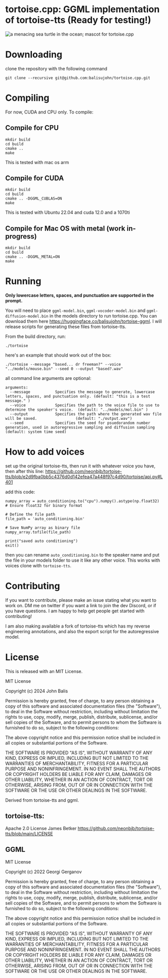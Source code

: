 # tortoise.cpp: GGML implementation of tortoise-tts (Ready for testing!)

![a menacing sea turtle in the ocean; mascot for tortoise.cpp](https://github.com/balisujohn/tortoise.cpp/blob/master/assets/tortoiselogo.png?raw=true)

# Downloading
clone the repository with the following command
````
git clone --recursive git@github.com:balisujohn/tortoise.cpp.git
````
# Compiling
For now, CUDA and CPU only. To compile:

## Compile for CPU
````
mkdir build
cd build
cmake .. 
make
````
This is tested with mac os arm

## Compile for CUDA
````
mkdir build
cd build
cmake .. -DGGML_CUBLAS=ON
make
````
This is tested with Ubuntu 22.04 and cuda 12.0 and a 1070ti

## Compile for Mac OS with metal (work in-progress)
````
mkdir build
cd build
cmake .. -DGGML_METAL=ON
make
````

# Running

**Only lowercase letters, spaces, and punctuation are supported in the prompt.**

You will need to place `ggml-model.bin`, `ggml-vocoder-model.bin` and `ggml-diffusion-model.bin` in the models directory to run tortoise.cpp. You can download them here https://huggingface.co/balisujohn/tortoise-ggml. I will release scripts for generating these files from tortoise-tts.

From the build directory, run:
````
./tortoise
````
here's an example that should work out of the box:
````
./tortoise --message "based... dr freeman?" --voice "../models/mouse.bin" --seed 0 --output "based?.wav"
````
all command line arguments are optional:

````
arguments:
  --message           Specifies the message to generate, lowercase letters, spaces, and punctuation only. (default: "this is a test message." )
  --voice             Specifies the path to the voice file to use to determine the speaker's voice.  (default: "../models/mol.bin" )
  --output            Specifies the path where the generated wav file will be saved.                 (default: "./output.wav")
  --seed              Specifies the seed for psuedorandom number generation, used in autoregressive sampling and diffusion sampling (default: system time seed)
````

# How to add voices

set up the original tortoise-tts, then run it with whatever voice you have, then after this line:
https://github.com/neonbjb/tortoise-tts/blob/e2d9fba0bb5c4376d0d142efea47a448f97c4d90/tortoise/api.py#L401

add this code:
````
numpy_array = auto_conditioning.to("cpu").numpy().astype(np.float32)  # Ensure float32 for binary format

# Define the file path
file_path = 'auto_conditioning.bin'

# Save NumPy array as binary file
numpy_array.tofile(file_path)

print("saved auto conditioning")
exit()
````
then you can rename `auto_conditioning.bin` to the speaker name and put the file in your models folder to use it like any other voice. This works with voices clone with `tortoise-tts`.

# Contributing
If you want to contribute, please make an issue stating what you want to work on. DM me on twitter if you want a link to join the dev Discord, or if you have questions. I am happy to help get people get started with contributing!

I am also making available a fork of tortoise-tts which has my reverse engineering annotations, and also the export script for the autoregressive model.

# License

This is released with an MIT License.

MIT License

Copyright (c) 2024 John Balis

Permission is hereby granted, free of charge, to any person obtaining a copy
of this software and associated documentation files (the "Software"), to deal
in the Software without restriction, including without limitation the rights
to use, copy, modify, merge, publish, distribute, sublicense, and/or sell
copies of the Software, and to permit persons to whom the Software is
furnished to do so, subject to the following conditions:

The above copyright notice and this permission notice shall be included in all
copies or substantial portions of the Software.

THE SOFTWARE IS PROVIDED "AS IS", WITHOUT WARRANTY OF ANY KIND, EXPRESS OR
IMPLIED, INCLUDING BUT NOT LIMITED TO THE WARRANTIES OF MERCHANTABILITY,
FITNESS FOR A PARTICULAR PURPOSE AND NONINFRINGEMENT. IN NO EVENT SHALL THE
AUTHORS OR COPYRIGHT HOLDERS BE LIABLE FOR ANY CLAIM, DAMAGES OR OTHER
LIABILITY, WHETHER IN AN ACTION OF CONTRACT, TORT OR OTHERWISE, ARISING FROM,
OUT OF OR IN CONNECTION WITH THE SOFTWARE OR THE USE OR OTHER DEALINGS IN THE
SOFTWARE.


Derived from tortoise-tts and ggml.

## tortoise-tts:
Apache 2.0 License James Betker
https://github.com/neonbjb/tortoise-tts/blob/main/LICENSE

## GGML
MIT License

Copyright (c) 2022 Georgi Gerganov

Permission is hereby granted, free of charge, to any person obtaining a copy
of this software and associated documentation files (the "Software"), to deal
in the Software without restriction, including without limitation the rights
to use, copy, modify, merge, publish, distribute, sublicense, and/or sell
copies of the Software, and to permit persons to whom the Software is
furnished to do so, subject to the following conditions:

The above copyright notice and this permission notice shall be included in all
copies or substantial portions of the Software.

THE SOFTWARE IS PROVIDED "AS IS", WITHOUT WARRANTY OF ANY KIND, EXPRESS OR
IMPLIED, INCLUDING BUT NOT LIMITED TO THE WARRANTIES OF MERCHANTABILITY,
FITNESS FOR A PARTICULAR PURPOSE AND NONINFRINGEMENT. IN NO EVENT SHALL THE
AUTHORS OR COPYRIGHT HOLDERS BE LIABLE FOR ANY CLAIM, DAMAGES OR OTHER
LIABILITY, WHETHER IN AN ACTION OF CONTRACT, TORT OR OTHERWISE, ARISING FROM,
OUT OF OR IN CONNECTION WITH THE SOFTWARE OR THE USE OR OTHER DEALINGS IN THE
SOFTWARE.
